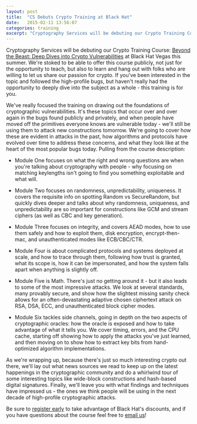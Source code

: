 ```yaml
---
layout: post
title:  "CS Debuts Crypto Training at Black Hat"
date:   2015-02-11 13:56:07
categories: training 
excerpt: "Cryptography Services will be debuting our Crypto Training Course: <a href='https://www.blackhat.com/us-15/training/beyond-the-beast-deep-dives-into-crypto-vulnerabilities.html'>Beyond the Beast: Deep Dives into Crypto Vulnerabilities</a> at Black Hat Vegas this summer."
---
```


Cryptography Services will be debuting our Crypto Training Course: [Beyond the Beast: Deep Dives into Crypto Vulnerabilities](https://www.blackhat.com/us-15/training/beyond-the-beast-deep-dives-into-crypto-vulnerabilities.html) at Black Hat Vegas this summer. We're stoked to be able to offer this course publicly, not just for the opportunity to teach, but also to learn and hang out with folks who are willing to let us share our passion for crypto. If you've been interested in the topic and followed the high-profile bugs, but haven't really had the opportunity to deeply dive into the subject as a whole - this training is for you.  

We've really focused the training on drawing out the foundations of cryptographic vulnerabilities. It's these topics that occur over and over again in the bugs found publicly and privately, and when people have moved off the primitives everyone knows are vulnerable today - we'll still be using them to attack new constructions tomorrow.  We're going to cover how these  are evident in attacks in the past, how algorithms and protocols have evolved over time to address these concerns, and what they look like at the heart of the most popular bugs today. Pulling from the course description:

* Module One focuses on what the right and wrong questions are when you're talking about cryptography with people - why focusing on matching keylengths isn't going to find you something exploitable and what will. 

* Module Two focuses on randomness, unpredictability, uniqueness. It covers the requisite info on spotting Random vs SecureRandom, but quickly dives deeper and talks about why randomness, uniqueness, and unpredictability are so important for constructions like GCM and stream ciphers (as well as CBC and key generation). 

* Module Three focuses on integrity, and covers AEAD modes, how to use them safely and how to exploit them, disk encryption, encrypt-then-mac, and unauthenticated modes like ECB/CBC/CTR. 

* Module Four is about complicated protocols and systems deployed at scale, and how to trace through them, following how trust is granted, what its scope is, how it can be impersonated, and how the system falls apart when anything is slightly off. 

* Module Five is Math. There's just no getting around it - but it also leads to some of the most impressive attacks. We look at several standards, many provably secure, and show how the slightest missing sanity check allows for an often-devastating adaptive chosen ciphertext attack on RSA, DSA, ECC, and unauthenticated block cipher modes. 

* Module Six tackles side channels, going in depth on the two aspects of cryptographic oracles: how the oracle is exposed and how to take advantage of what it tells you. We cover timing, errors, and the CPU cache, starting off showing how to apply the attacks you've just learned, and then moving on to show how to extract key bits from hand-optimized algorithm implementations. 

As we're wrapping up, because there's just so much interesting crypto out there, we'll lay out what news sources we read to keep up on the latest happenings in the cryptographic community and do a whirlwind tour of some interesting topics like wide-block constructions and hash-based digital signatures. Finally, we'll leave you with what findings and techniques have impressed us - the ones we think people will be using in the next decade of high-profile cryptographic attacks. 

Be sure to [register early](https://www.blackhat.com/us-15/training/beyond-the-beast-deep-dives-into-crypto-vulnerabilities.html) to take advantage of Black Hat's discounts, and if you have questions about the course feel free to [email us](mailto:CryptographyServices@nccgroup.com)!
